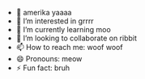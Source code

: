 - 👋 amerika yaaaa
- 👀 I’m interested in grrrr
- 🌱 I’m currently learning moo
- 💞️ I’m looking to collaborate on ribbit
- 📫 How to reach me: woof woof
- 😄 Pronouns: meow
- ⚡ Fun fact: bruh

<!---
malako7777/malako7777 is a ✨ special ✨ repository because its `README.md` (this file) appears on your GitHub profile.
You can click the Preview link to take a look at your changes.
--->
